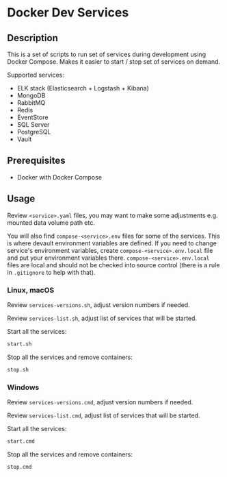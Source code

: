 # Docker Dev Services

## Description

This is a set of scripts to run set of services during development using
Docker Compose. Makes it easier to start / stop set of services on demand.

Supported services:

- ELK stack (Elasticsearch + Logstash + Kibana)
- MongoDB
- RabbitMQ
- Redis
- EventStore
- SQL Server
- PostgreSQL
- Vault

## Prerequisites

- Docker with Docker Compose

## Usage

Review `<service>.yaml` files, you may want to make some adjustments e.g.
mounted data volume path etc.

You will also find `compose-<service>.env` files for some of the services. This
is where devault environment variables are defined. If you need to change
service's environment variables, create `compose-<service>.env.local` file and
put your environment variables there. `compose-<service>.env.local` files are
local and should not be checked into source control (there is a rule in
`.gitignore` to help with that).

### Linux, macOS

Review `services-versions.sh`, adjust version numbers if needed.

Review `services-list.sh`, adjust list of services that will be started.

Start all the services:

```bash
start.sh
```

Stop all the services and remove containers:

```bash
stop.sh
```

### Windows

Review `services-versions.cmd`, adjust version numbers if needed.

Review `services-list.cmd`, adjust list of services that will be started.

Start all the services:

```bash
start.cmd
```

Stop all the services and remove containers:

```bash
stop.cmd
```
